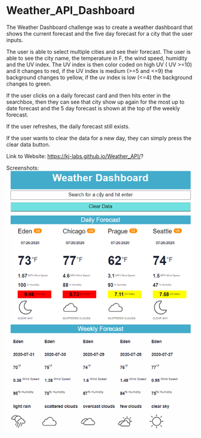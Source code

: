 # Weather_API_Dashboard


The Weather Dashboard challenge was to create a weather dashboard that shows the current forecast and the five day forecast for a city that the user inputs. 

The user is able to select multiple cities and see their forecast. The user is able to see the city name, the temperature in F, the wind speed, humidity and the UV index. The UV index is then color coded on high UV ( UV >=10) and it changes to red, if the UV index is medium (>=5 and <=9) the background changes to yellow, if the uv index is low (<=4) the background changes to green. 

If the user clicks on a daily forecast card and then hits enter in the searchbox, then they can see that city show up again for the most up to date forecast and the 5 day forecast is shown at the top of the weekly forecast. 

If the user refreshes, the daily forecast still exists. 

If the user wants to clear the data for a new day, they can simply press the clear data button. 


Link to Website: https://kj-labs.github.io/Weather_API/?

Screenshots:![Alt text](https://github.com/KJ-Labs/Weather_API/blob/master/screenshots.PNG "Screenshots")
